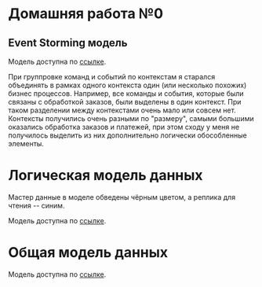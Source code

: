 # Домашняя работа №0

## Event Storming модель

Модель доступна по [ссылке](https://miro.com/app/board/uXjVLr3CjCk=/?share_link_id=346059167375).

При группровке команд и событий по контекстам я старался объединять в рамках одного контекста один (или несколько похожих) бизнес процессов.
Например, все команды и события, которые были связаны с обработкой заказов, были выделены в один контекст. При таком разделении между контекстами очень мало или совсем нет. 
Контексты получились очень разными по "размеру", самыми большими оказались обработка заказов и платежей, при этом сходу у меня не получилось выделить из них дополнительно логически обособленные элементы. 

# Логическая модель данных

Мастер данные в моделе обведены чёрным цветом, а реплика для чтения -- синим.

Модель доступна по [ссылке](ldm/ldm.drawio.png).

# Общая модель данных

Модель доступна по [ссылке](dm/dm.drawio.png).
